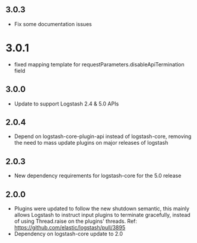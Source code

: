 ## 3.0.3
  - Fix some documentation issues

# 3.0.1
  - fixed mapping template for requestParameters.disableApiTermination field

## 3.0.0
  - Update to support Logstash 2.4 & 5.0 APIs
  
## 2.0.4
  - Depend on logstash-core-plugin-api instead of logstash-core, removing the need to mass update plugins on major releases of logstash
  
## 2.0.3
  - New dependency requirements for logstash-core for the 5.0 release
  
## 2.0.0
 - Plugins were updated to follow the new shutdown semantic, this mainly allows Logstash to instruct input plugins to terminate gracefully, 
   instead of using Thread.raise on the plugins' threads. Ref: https://github.com/elastic/logstash/pull/3895
 - Dependency on logstash-core update to 2.0

